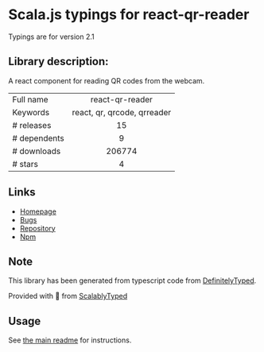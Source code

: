 
# Scala.js typings for react-qr-reader

Typings are for version 2.1

## Library description:
A react component for reading QR codes from the webcam.

|                    |                 |
| ------------------ | :-------------: |
| Full name          | react-qr-reader |
| Keywords           | react, qr, qrcode, qrreader |
| # releases         | 15 |
| # dependents       | 9 |
| # downloads        | 206774 |
| # stars            | 4 |

## Links
- [Homepage](https://github.com/JodusNodus/react-qr-reader#readme)
- [Bugs](https://github.com/JodusNodus/react-qr-reader/issues)
- [Repository](https://github.com/JodusNodus/react-qr-reader)
- [Npm](https://www.npmjs.com/package/react-qr-reader)
    


## Note
This library has been generated from typescript code from [DefinitelyTyped](https://definitelytyped.org).

Provided with :purple_heart: from [ScalablyTyped](https://github.com/oyvindberg/ScalablyTyped)

## Usage
See [the main readme](../../readme.md) for instructions.


